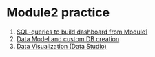 # Module2 practice
1) [SQL-queries to build dashboard from Module1](https://github.com/victorjulyin/DE-101/tree/main/Module2/2.3%20Connecting%20to%20DB%20and%20SQL)
2) [Data Model and custom DB creation](https://github.com/victorjulyin/DE-101/tree/main/Module2/2.4%20Data%20Model)
3) [Data Visualization (Data Studio)](https://github.com/victorjulyin/DE-101/tree/main/Module2/2.6%20Visualize%20Data)